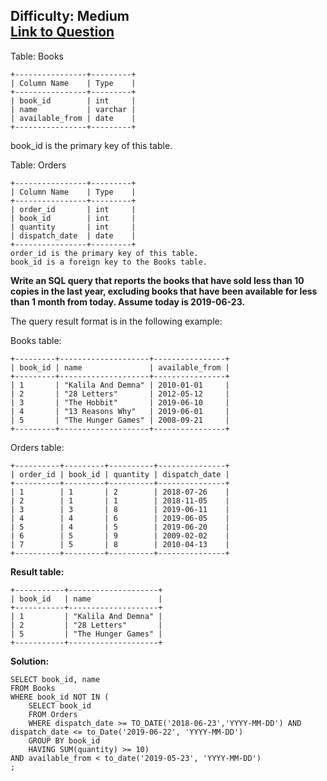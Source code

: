 Difficulty: Medium  
[Link to Question](https://leetcode.com/problems/unpopular-books/)
------------------------------------------------------------------



Table: Books
```
+----------------+---------+
| Column Name    | Type    |
+----------------+---------+
| book_id        | int     |
| name           | varchar |
| available_from | date    |
+----------------+---------+
```
book_id is the primary key of this table.



Table: Orders
```
+----------------+---------+
| Column Name    | Type    |
+----------------+---------+
| order_id       | int     |
| book_id        | int     |
| quantity       | int     |
| dispatch_date  | date    |
+----------------+---------+
order_id is the primary key of this table.
book_id is a foreign key to the Books table.
```

**Write an SQL query that reports the books that have sold less than 10 copies in the last year, excluding books that have been available for less than 1 month from today. Assume today is 2019-06-23.**

The query result format is in the following example:

Books table:
```
+---------+--------------------+----------------+
| book_id | name               | available_from |
+---------+--------------------+----------------+
| 1       | "Kalila And Demna" | 2010-01-01     |
| 2       | "28 Letters"       | 2012-05-12     |
| 3       | "The Hobbit"       | 2019-06-10     |
| 4       | "13 Reasons Why"   | 2019-06-01     |
| 5       | "The Hunger Games" | 2008-09-21     |
+---------+--------------------+----------------+
```


Orders table:
```
+----------+---------+----------+---------------+
| order_id | book_id | quantity | dispatch_date |
+----------+---------+----------+---------------+
| 1        | 1       | 2        | 2018-07-26    |
| 2        | 1       | 1        | 2018-11-05    |
| 3        | 3       | 8        | 2019-06-11    |
| 4        | 4       | 6        | 2019-06-05    |
| 5        | 4       | 5        | 2019-06-20    |
| 6        | 5       | 9        | 2009-02-02    |
| 7        | 5       | 8        | 2010-04-13    |
+----------+---------+----------+---------------+
```

**Result table:**
```
+-----------+--------------------+
| book_id   | name               |
+-----------+--------------------+
| 1         | "Kalila And Demna" |
| 2         | "28 Letters"       |
| 5         | "The Hunger Games" |
+-----------+--------------------+
```

**Solution:**
```
SELECT book_id, name
FROM Books
WHERE book_id NOT IN (
    SELECT book_id
    FROM Orders
    WHERE dispatch_date >= TO_DATE('2018-06-23','YYYY-MM-DD') AND dispatch_date <= to_Date('2019-06-22', 'YYYY-MM-DD')
    GROUP BY book_id
    HAVING SUM(quantity) >= 10)
AND available_from < to_date('2019-05-23', 'YYYY-MM-DD')
;
```
